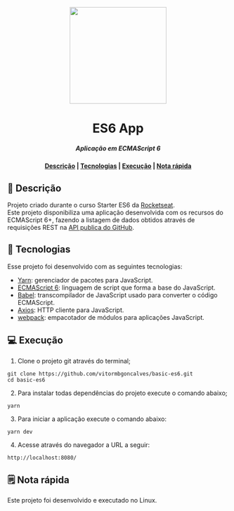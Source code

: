<p align="center">
  <img width="220" height="220" src="https://i.ibb.co/99N6nR7/es6-logo.png">
</p>

<h1 align="center">       
   ES6 App
</h1>

<h5 align="center">
  Aplicação em ECMAScript 6<br>
</h5>

  <h4 align="center">
    <a href="#-descrição">Descrição</a> |  
    <a href="#-tecnologias">Tecnologias</a> |
    <a href="#-execução">Execução</a> |
    <a href="#-nota-rápida">Nota rápida</a> 
  </h4>

## 💾 Descrição

Projeto criado durante o curso Starter ES6 da [Rocketseat](https://rocketseat.com.br/).  
Este projeto disponibiliza uma aplicação desenvolvida com os recursos do ECMAScript 6+, fazendo a listagem de dados obtidos através de requisições REST na  [API publica do GitHub](https://docs.github.com/pt/rest).

## 🚀 Tecnologias

Esse projeto foi desenvolvido com as seguintes tecnologias:

- [Yarn](https://yarnpkg.com/): gerenciador de pacotes para JavaScript.
- [ECMAScript 6](https://262.ecma-international.org/6.0/): linguagem de script que forma a base do JavaScript.
- [Babel](https://babeljs.io/): transcompilador de JavaScript usado para converter o código ECMAScript.
- [Axios](https://axios-http.com/): HTTP cliente para JavaScript.
- [webpack](https://webpack.js.org/): empacotador de módulos para aplicações JavaScript.

## 💻 Execução

1. Clone o projeto git através do terminal;

```shell
git clone https://github.com/vitormbgoncalves/basic-es6.git
cd basic-es6
```

2. Para instalar todas dependências do projeto execute o comando abaixo;

```shell
yarn
```

3. Para iniciar a aplicação execute o comando abaixo:

```shell
yarn dev
```

4. Acesse através do navegador a URL a seguir:

`http://localhost:8080/`

## 🗒 Nota rápida

Este projeto foi desenvolvido e executado no Linux.
